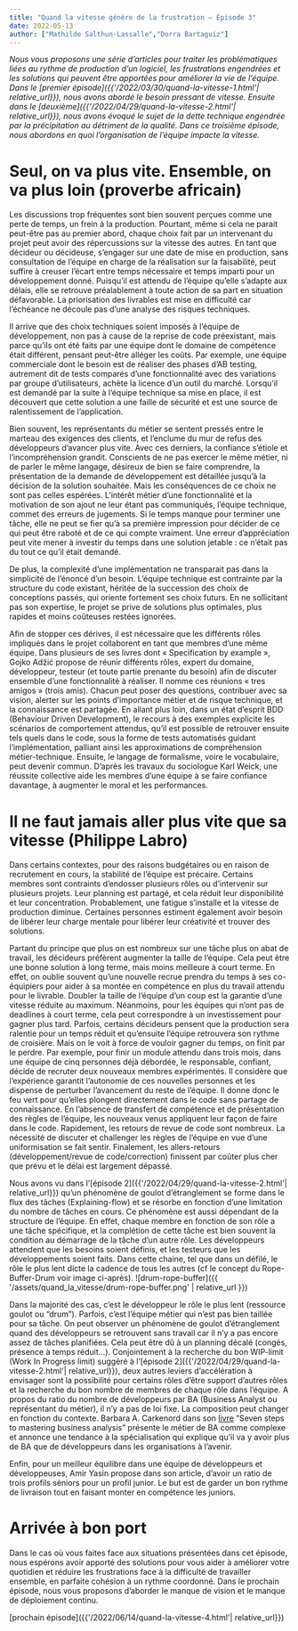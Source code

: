 ```yaml
---
title: "Quand la vitesse génère de la frustration – Épisode 3"
date: 2022-05-13
author: ["Mathilde Salthun-Lassalle","Dorra Bartaguiz"]
---
```

_Nous vous proposons une série d’articles pour traiter les problématiques liées au rythme de production d’un logiciel, les frustrations engendrées et les solutions qui peuvent être apportées pour améliorer la vie de l’équipe._
_Dans le [premier épisode]({{'/2022/03/30/quand-la-vitesse-1.html'| relative_url}}), nous avons abordé le besoin pressant de vitesse. Ensuite dans le [deuxième]({{'/2022/04/29/quand-la-vitesse-2.html'| relative_url}}), nous avons évoqué le sujet de la dette technique engendrée par la précipitation au détriment de la qualité._
_Dans ce troisième épisode, nous abordons en quoi l’organisation de l’équipe impacte la vitesse._
# Seul, on va plus vite. Ensemble, on va plus loin (proverbe africain)

Les discussions trop fréquentes sont bien souvent perçues comme une perte de temps, un frein à la production. Pourtant, même si cela ne parait peut-être pas au premier abord, chaque choix fait par un intervenant du projet peut avoir des répercussions sur la vitesse des autres.
En tant que décideur ou décideuse, s’engager sur une date de mise en production, sans consultation de l’équipe en charge de la réalisation sur la faisabilité, peut suffire à creuser l’écart entre temps nécessaire et temps imparti pour un développement donné. Puisqu’il est attendu de l’équipe qu’elle s’adapte aux délais, elle se retrouve préalablement à toute action de sa part en situation défavorable. La priorisation des livrables est mise en difficulté car l’échéance ne découle pas d’une analyse des risques techniques.

Il arrive que des choix techniques soient imposés à l’équipe de développement, non pas à cause de la reprise de code préexistant, mais parce qu’ils ont été faits par une équipe dont le domaine de compétence était différent, pensant peut-être alléger les coûts. Par exemple, une équipe commerciale dont le besoin est de réaliser des phases d’AB testing, autrement dit de tests comparés d’une fonctionnalité avec des variations par groupe d’utilisateurs, achète la licence d’un outil du marché. Lorsqu’il est demandé par la suite à l’équipe technique sa mise en place, il est découvert que cette solution a une faille de sécurité et est une source de ralentissement de l’application.

Bien souvent, les représentants du métier se sentent pressés entre le marteau des exigences des clients, et l’enclume du mur de refus des développeurs d’avancer plus vite. Avec ces derniers, la confiance s’étiole et l’incompréhension grandit. Conscients de ne pas exercer le même métier, ni de parler le même langage, désireux de bien se faire comprendre, la présentation de la demande de développement est détaillée jusqu’à la décision de la solution souhaitée. Mais les conséquences de ce choix ne sont pas celles espérées. L’intérêt métier d’une fonctionnalité et la motivation de son ajout ne leur étant pas communiqués, l’équipe technique, commet des erreurs de jugements. Si le temps manque pour terminer une tâche, elle ne peut se fier qu’à sa première impression pour décider de ce qui peut être raboté et de ce qui compte vraiment. Une erreur d’appréciation peut vite mener à investir du temps dans une solution jetable : ce n’était pas du tout ce qu’il était demandé.

De plus, la complexité d’une implémentation ne transparait pas dans la simplicité de l’énoncé d’un besoin. L’équipe technique est contrainte par la structure du code existant, héritée de la succession des choix de conceptions passés, qui oriente fortement ses choix futurs. En ne sollicitant pas son expertise, le projet se prive de solutions plus optimales, plus rapides et moins coûteuses restées ignorées.

Afin de stopper ces dérives, il est nécessaire que les différents rôles impliqués dans le projet collaborent en tant que membres d’une même équipe. Dans plusieurs de ses livres dont « Specification by example », Gojko Adžić propose de réunir différents rôles, expert du domaine, développeur, testeur (et toute partie prenante du besoin) afin de discuter ensemble d’une fonctionnalité à réaliser. Il nomme ces réunions « tres amigos » (trois amis). Chacun peut poser des questions, contribuer avec sa vision, alerter sur les points d’importance métier et de risque technique, et la connaissance est partagée. En allant plus loin, dans un état d’esprit BDD (Behaviour Driven Development), le recours à des exemples explicite les scénarios de comportement attendus, qu’il est possible de retrouver ensuite tels quels dans le code, sous la forme de tests automatisés guidant l’implémentation, palliant ainsi les approximations de compréhension métier-technique. Ensuite, le langage de formalisme, voire le vocabulaire, peut devenir commun. D’après les travaux du sociologue Karl Weick, une réussite collective aide les membres d’une équipe à se faire confiance davantage, à augmenter le moral et les performances.
# Il ne faut jamais aller plus vite que sa vitesse (Philippe Labro)

Dans certains contextes, pour des raisons budgétaires ou en raison de recrutement en cours, la stabilité de l’équipe est précaire. Certains membres sont contraints d’endosser plusieurs rôles ou d’intervenir sur plusieurs projets. Leur planning est partagé, et cela réduit leur disponibilité et leur concentration. Probablement, une fatigue s’installe et la vitesse de production diminue. Certaines personnes estiment également avoir besoin de libérer leur charge mentale pour libérer leur créativité et trouver des solutions.

Partant du principe que plus on est nombreux sur une tâche plus on abat de travail, les décideurs préfèrent augmenter la taille de l’équipe. Cela peut être une bonne solution à long terme, mais moins meilleure à court terme. En effet, on oublie souvent qu’une nouvelle recrue prendra du temps à ses co-équipiers pour aider à sa montée en compétence en plus du travail attendu pour le livrable. Doubler la taille de l’équipe d’un coup est la garantie d’une vitesse réduite au maximum. Néanmoins, pour les équipes qui n’ont pas de deadlines à court terme, cela peut correspondre à un investissement pour gagner plus tard. Parfois, certains décideurs pensent que la production sera ralentie pour un temps réduit et qu’ensuite l’équipe retrouvera son rythme de croisière. Mais on le voit à force de vouloir gagner du temps, on finit par le perdre. Par exemple, pour finir un module attendu dans trois mois, dans une équipe de cinq personnes déjà débordée, le responsable, confiant, décide de recruter deux nouveaux membres expérimentés. Il considère que l’expérience garantit l’autonomie de ces nouvelles personnes et les dispense de perturber l’avancement du reste de l’équipe. Il donne donc le feu vert pour qu’elles plongent directement dans le code sans partage de connaissance. En l’absence de transfert de compétence et de présentation des règles de l’équipe, les nouveaux venus appliquent leur façon de faire dans le code. Rapidement, les retours de revue de code sont nombreux. La nécessité de discuter et challenger les règles de l’équipe en vue d’une uniformisation se fait sentir. Finalement, les allers-retours (développement/revue de code/correction) finissent par coûter plus cher que prévu et le délai est largement dépassé.

Nous avons vu dans l’[épisode 2]({{'/2022/04/29/quand-la-vitesse-2.html'| relative_url}}) qu’un phénomène de goulot d’étranglement se forme dans le flux des tâches (Explaining-flow) et se résorbe en fonction d’une limitation du nombre de tâches en cours. Ce phénomène est aussi dépendant de la structure de l’équipe. En effet, chaque membre en fonction de son rôle a une tâche spécifique, et la complétion de cette tâche est bien souvent la condition au démarrage de la tâche d’un autre rôle. Les développeurs attendent que les besoins soient définis, et les testeurs que les développements soient faits. Dans cette chaine, tel que dans un défilé, le rôle le plus lent dicte la cadence de tous les autres (cf le concept du Rope-Buffer-Drum voir image ci-après).
![drum-rope-buffer]({{ '/assets/quand_la_vitesse/drum-rope-buffer.png' | relative_url }})

Dans la majorité des cas, c’est le développeur le rôle le plus lent (ressource goulot ou “drum”). Parfois, c’est l’équipe métier qui n’est pas bien taillée pour sa tâche. On peut observer un phénomène de goulot d’étranglement quand des développeurs se retrouvent sans travail car il n’y a pas encore assez de tâches planifiées. Cela peut être dû à un planning décalé (congés, présence à temps réduit…). Conjointement à la recherche du bon WIP-limit (Work In Progress limit) suggéré à l’[épisode 2]({{'/2022/04/29/quand-la-vitesse-2.html'| relative_url}}), deux autres leviers d’accélération à envisager sont la possibilité pour certains rôles d’être support d’autres rôles et la recherche du bon nombre de membres de chaque rôle dans l’équipe. A propos du ratio du nombre de développeurs par BA (Business Analyst ou représentant du métier), il n’y a pas de loi fixe. La composition peut changer en fonction du contexte. Barbara A. Carkenord dans son [livre](https://books.google.fr/books?id=1tOa6dnD8ogC&printsec=frontcover&hl=fr&source=gbs_ge_summary_r&cad=0#v=onepage&q&f=false) “Seven steps to mastering business analysis” présente le métier de BA comme complexe et annonce une tendance à la spécialisation qui explique qu’il va y avoir plus de BA que de développeurs dans les organisations à l’avenir.

Enfin, pour un meilleur équilibre dans une équipe de développeurs et développeuses, Amir Yasin propose dans son article, d’avoir un ratio de trois profils séniors pour un profil junior. Le but est de garder un bon rythme de livraison tout en faisant monter en compétence les juniors.
# Arrivée à bon port

Dans le cas où vous faites face aux situations présentées dans cet épisode, nous espérons avoir apporté des solutions pour vous aider à améliorer votre quotidien et réduire les frustrations face à la difficulté de travailler ensemble, en parfaite cohésion à un rythme coordonné.
Dans le prochain épisode, nous vous proposons d’aborder le manque de vision et le manque de déploiement continu.

[prochain épisode]({{'/2022/06/14/quand-la-vitesse-4.html'| relative_url}})
